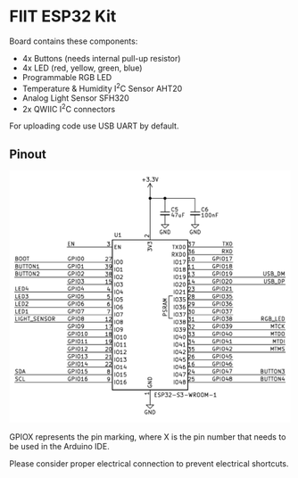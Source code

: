# FIIT ESP32 Kit
Board contains these components:
* 4x Buttons (needs internal pull-up resistor)
* 4x LED (red, yellow, green, blue)
* Programmable RGB LED
* Temperature & Humidity I<sup>2</sup>C Sensor AHT20
* Analog Light Sensor SFH320
* 2x QWIIC I<sup>2</sup>C connectors

For uploading code use USB UART by default.

## Pinout
![pinout](./fiit-esp32-kit-pcb/esp32_fiit_kit_pinout.png)

GPIOX represents the pin marking, where X is the pin number that needs to be used in the Arduino IDE.

Please consider proper electrical connection to prevent electrical shortcuts.